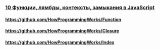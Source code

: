 ### [10 Функции, лямбды, контексты, замыкания в JavaScript](https://www.youtube.com/watch?v=pn5myCmpV2U)

#### https://github.com/HowProgrammingWorks/Function

#### https://github.com/HowProgrammingWorks/Closure

#### https://github.com/HowProgrammingWorks/Index

